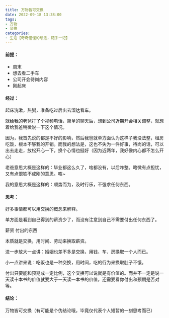 ```yaml
---
title: 万物皆可交换
date: 2022-09-18 13:38:00
tags:
- 万物
- 交换
categories:
- 生活【奇奇怪怪的想法，随手一记】
---
```


#### 前提：

- 周末
- 想去看二手车
- 公司开会待岗内容
- 刚起床

#### 经过：

起床洗漱，热粥，准备吃过后出去溜达看车。
  	
就给我的老爸打了个视频电话，简单的聊天后，想到公司近期开会相关调整，就想着给我爸稍微说一下这个情况。

因为，我首先说的都是不好的影响，然后我爸就单方面认为这样子我没法整，租房吃饭，根本不够我的开销。而我的想法是，这也不失为一件好事，待岗的话，可以出去走走，放松开心一下，换个心情也挺好（因为近两年，我好像内心都不怎么开心）

老爸意思大概是这样的：毕业都这么久了，啥都没有，以后咋整。略微有点担忧，又有点恨铁不成刚的意思。咳~

我的意思大概是这样的：顺势而为，及时行乐，不强求任何东西。

#### 思考：

好多事情都可以用交换的概念来解释。

单方面是看到自己得到的薪资少了，而没有注意到自己不需要付出任何东西了。

薪资	付出的东西

本质就是交换，用时间、劳动来换取薪资。

进一步放大一点讲：婚姻也差不多是交换，用钱、车、房换取一个人而已。

小一点讲来说：吃饭也是一种交换，用时间，吃的行为来换取肚子不饿。

付出只要能和预期成一定比例，这个交换可以说就是有价值的。而并不一定是说一天读十本书的价值就要大于一天读一本书的价值，还需要看你付出和预期是否对等。

#### 结论：

万物皆可交换（有可能是个伪结论哦，毕竟仅代表个人短暂的一刻思考而已）